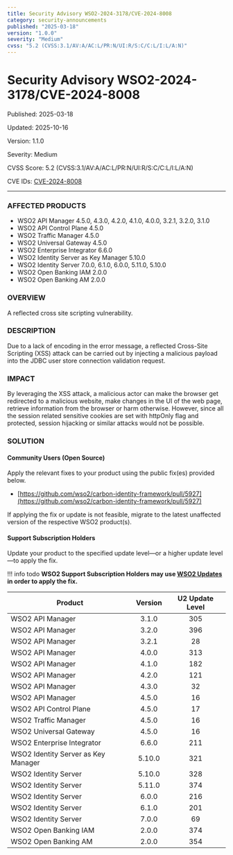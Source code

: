 ```yaml
---
title: Security Advisory WSO2-2024-3178/CVE-2024-8008
category: security-announcements
published: "2025-03-18"
version: "1.0.0"
severity: "Medium"
cvss: "5.2 (CVSS:3.1/AV:A/AC:L/PR:N/UI:R/S:C/C:L/I:L/A:N)"
---
```


# Security Advisory WSO2-2024-3178/CVE-2024-8008

<p class="doc-info">Published: 2025-03-18</p>
<p class="doc-info">Updated: 2025-10-16</p>
<p class="doc-info">Version: 1.1.0</p>
<p class="doc-info">Severity: Medium</p>
<p class="doc-info">CVSS Score: 5.2 (CVSS:3.1/AV:A/AC:L/PR:N/UI:R/S:C/C:L/I:L/A:N)</p>
<p class="doc-info">CVE IDs: <a href="https://www.cve.org/CVERecord?id=CVE-2024-8008">CVE-2024-8008</a></p>

---

### AFFECTED PRODUCTS
* WSO2 API Manager 4.5.0, 4.3.0, 4.2.0, 4.1.0, 4.0.0, 3.2.1, 3.2.0, 3.1.0
* WSO2 API Control Plane 4.5.0
* WSO2 Traffic Manager 4.5.0
* WSO2 Universal Gateway 4.5.0
* WSO2 Enterprise Integrator 6.6.0
* WSO2 Identity Server as Key Manager 5.10.0
* WSO2 Identity Server 7.0.0, 6.1.0, 6.0.0, 5.11.0, 5.10.0
* WSO2 Open Banking IAM 2.0.0
* WSO2 Open Banking AM 2.0.0 


### OVERVIEW
A reflected cross site scripting vulnerability.


### DESCRIPTION
Due to a lack of encoding in the error message, a reflected Cross-Site Scripting (XSS) attack can be carried out by injecting a malicious payload into the JDBC user store connection validation request.


### IMPACT
By leveraging the XSS attack, a malicious actor can make the browser get redirected to a malicious website, make changes in the UI of the web page, retrieve information from the browser or harm otherwise. However, since all the session related sensitive cookies are set with httpOnly flag and protected, session hijacking or similar attacks would not be possible.


### SOLUTION

#### Community Users (Open Source)
Apply the relevant fixes to your product using the public fix(es) provided below.

* [https://github.com/wso2/carbon-identity-framework/pull/5927](https://github.com/wso2/carbon-identity-framework/pull/5927)

If applying the fix or update is not feasible, migrate to the latest unaffected version of the respective WSO2 product(s).


#### Support Subscription Holders

Update your product to the specified update level—or a higher update level—to apply the fix.

!!! info todo
    **WSO2 Support Subscription Holders may use [WSO2 Updates](https://wso2.com/updates/) in order to apply the fix.**

| Product                             | Version | U2 Update Level |
| ----------------------------------- | :-----: | :-------------: |
| WSO2 API Manager                    |  3.1.0  |       305       |
| WSO2 API Manager                    |  3.2.0  |       396       |
| WSO2 API Manager                    |  3.2.1  |       28        |
| WSO2 API Manager                    |  4.0.0  |       313       |
| WSO2 API Manager                    |  4.1.0  |       182       |
| WSO2 API Manager                    |  4.2.0  |       121       |
| WSO2 API Manager                    |  4.3.0  |       32        |
| WSO2 API Manager                    |  4.5.0  |       16        |
| WSO2 API Control Plane              |  4.5.0  |       17        |
| WSO2 Traffic Manager                |  4.5.0  |       16        |
| WSO2 Universal Gateway              |  4.5.0  |       16        |
| WSO2 Enterprise Integrator          |  6.6.0  |       211       |
| WSO2 Identity Server as Key Manager | 5.10.0  |       321       |
| WSO2 Identity Server                | 5.10.0  |       328       |
| WSO2 Identity Server                | 5.11.0  |       374       |
| WSO2 Identity Server                |  6.0.0  |       216       |
| WSO2 Identity Server                |  6.1.0  |       201       |
| WSO2 Identity Server                |  7.0.0  |       69        |
| WSO2 Open Banking IAM               |  2.0.0  |       374       |
| WSO2 Open Banking AM                |  2.0.0  |       354       |


